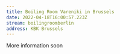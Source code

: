 ```yaml
---
title: Boiling Room Vareniki in Brussels
date: 2022-04-18T16:00:57.223Z
stream: boilingroomberlin
address: KBK Brussels
---
```

More information soon